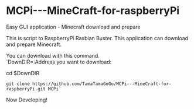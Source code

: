 # MCPi---MineCraft-for-raspberryPi
Easy GUI application - Minecraft download and prepare 

This is script to RaspberryPi Rasbian Buster.
This application can download and prepare Minecraft.

You can download with this command.  
`DownDIR=:Address you want to download:  

cd $DownDIR  
    
    git clone https://github.com/TamaTamaGoGo/MCPi---MineCraft-for-raspberryPi.git MCPi`
    

Now Developing!
